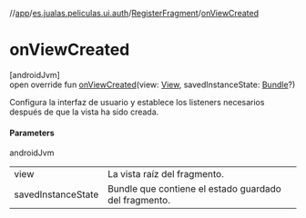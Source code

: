 //[app](../../../index.md)/[es.jualas.peliculas.ui.auth](../index.md)/[RegisterFragment](index.md)/[onViewCreated](on-view-created.md)

# onViewCreated

[androidJvm]\
open override fun [onViewCreated](on-view-created.md)(view: [View](https://developer.android.com/reference/kotlin/android/view/View.html), savedInstanceState: [Bundle](https://developer.android.com/reference/kotlin/android/os/Bundle.html)?)

Configura la interfaz de usuario y establece los listeners necesarios después de que la vista ha sido creada.

#### Parameters

androidJvm

| | |
|---|---|
| view | La vista raíz del fragmento. |
| savedInstanceState | Bundle que contiene el estado guardado del fragmento. |
